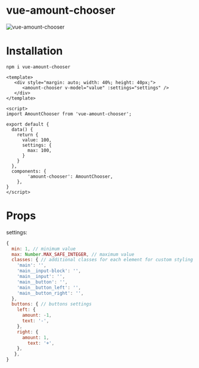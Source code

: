 # vue-amount-chooser

![vue-amount-chooser](https://i.imgur.com/3VVusQC.png)

# Installation
`npm i vue-amount-chooser`

```vue
<template>
   <div style="margin: auto; width: 40%; height: 40px;">
      <amount-chooser v-model="value" :settings="settings" />
   </div>
</template>

<script>
import AmountChooser from 'vue-amount-chooser';

export default {
  data() {
    return {
      value: 100,
      settings: {
        max: 100,
      }
    }
  },
  components: {
        'amount-chooser': AmountChooser,
    },
}
</script>
```

# Props

settings:
```js
{
  min: 1, // minimum value
  max: Number.MAX_SAFE_INTEGER, // maximum value
  classes: { // additional classes for each element for custom styling
    'main': '',
    'main__input-block': '',
    'main__input': '',
    'main__button': '',
    'main__button_left': '',
    'main__button_right': '',
  },
  buttons: { // buttons settings
    left: {
      amount: -1,
      text: '-',
    },
    right: {
      amount: 1,
        text: '+',
    },
   },
}
```

